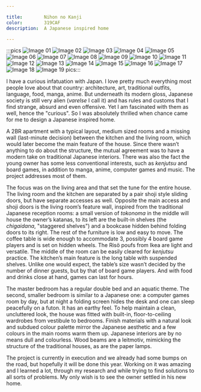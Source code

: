 ```yaml
---

title:        Nihon no Kanji
color:        319CAF
description:  A Japanese inspired home

---
```

:::pics
![Image 01](jpg)
![Image 02](jpg)
![Image 03](jpg)
![Image 04](jpg)
![Image 05](jpg)
![Image 06](jpg)
![Image 07](jpg)
![Image 08](jpg)
![Image 09](jpg)
![Image 10](jpg)
![Image 11](jpg)
![Image 12](jpg)
![Image 13](jpg)
![Image 14](jpg)
![Image 15](jpg)
![Image 16](jpg)
![Image 17](jpg)
![Image 18](jpg)
![Image 19](jpg)
pics:::

I have a curious infatuation with Japan. I love pretty much everything most people love about that country: architecture, art, traditional outfits, language, food, manga, anime. But underneath its modern gloss, Japanese society is still very alien (*varelse* I call it) and has rules and customs that I find strange, absurd and even offensive. Yet I am fascinated with them as well, hence the "curious". So I was absolutely thrilled when chance came for me to design a Japanese inspired home.

A 2BR apartment with a typical layout, medium sized rooms and a missing wall (last-minute decision) between the kitchen and the living room, which would later become the main feature of the house. Since there wasn’t anything to do about the structure, the mutual agreement was to have a modern take on traditional Japanese interiors. There was also the fact the young owner has some less conventional interests, such as *kenjutsu* and board games, in addition to manga, anime, computer games and music. The project addresses most of them.

The focus was on the living area and that set the tune for the entire house. The living room and the kitchen are separated by a pair shoji style sliding doors, but have separate accesses as well. Opposite the main access and shoji doors is the living room’s feature wall, inspired from the traditional Japanese reception rooms: a small version of *tokonoma* in the middle will house the owner’s katanas, to its left are the built-in shelves (the *chigaidana*, "staggered shelves") and a bookcase hidden behind folding doors to its right. The rest of the furniture is low and easy to move. The coffee table is wide enough to accommodate 3, possibly 4 board game players and is set on hidden wheels. The Risö poufs from Ikea are light and versatile. The middle of the room can be easily cleared for *kenjutsu* practice. The kitchen’s main feature is the long table with suspended shelves. Unlike one would expect, the table’s size wasn’t decided by the number of dinner guests, but by that of board game players. And with food and drinks close at hand, games can last for hours.

The master bedroom has a regular double bed and an aquatic theme. The second, smaller bedroom is similar to a Japanese one: a computer games room by day, but at night a folding screen hides the desk and one can sleep peacefully on a futon. It has an earthy feel. To help maintain a clean, uncluttered look, the house was fitted with built-in, floor-to-ceiling wardrobes from vestibule to bedrooms. Finish materials with a natural look and subdued colour palette mirror the Japanese aesthetic and a few colours in the main rooms warm them up. Japanese interiors are by no means dull and colourless. Wood beams are a leitmotiv, mimicking the structure of the traditional houses, as are the paper lamps.

The project is currently in execution and we already had some bumps on the road, but hopefully it will be done this year. Working on it was amazing and I learned a lot, through my research and while trying to find solutions to all sorts of problems. My only wish is to see the owner settled in his new home.
